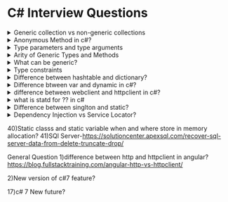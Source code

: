 # C# Interview Questions

<details>
<summary>Generic collection vs non-generic collections</summary>

## Array
```csharp
string[] names = new string[4];
```
You need to allocate the array to be the right size to start with.
    Problem - suppose you are reading from a file, you'd either need to find out how many names there are before you started, or you'd need to write more complicated code.

## ArrayList
```csharp
ArrayList names = new ArrayList();

foreach(string name in names)
{
    Console.WriteLine(name); //What happens if the ArrayList contains a nonstring?
}
```
There's nothing to stop you from adding a nonstring to the collection. The foreach loop above hides an implicit cast, from object to string, because of the type of the name variable. That cast can fail in the normal way with an InvalidCastException.

## StringCollection
```csharp
StringCollection names = new StringCollection();
```
That's great if you always need only strings. But if you need a collection of some other type, you have to either hope that there's already a suitable collection type in the framework or write one yourself.

## Generic collection List<T>
```csharp
List<string> names = new List<string>();
```
List<string> can be used to replace StringCollection everywhere.
Problems that it'll solve
1. No need to know the size of the collection beforehand, unlike with Arrays.
2. The exposed API uses T everywhere it needs to refer to the element type, so you know that a List<string> will only contain string references. You'll get compile-time error if you try to add anything else, unlike with ArrayList.
3. Use it with any element type without worrying about generating code and managing the result, unlike with StringCollection and similar types.

</details>

<details>
<summary>Anonymous Method in c#?</summary>
As the name suggests, an anonymous method is a method without a name. Anonymous methods in C# can be defined using the delegate keyword and can be assigned to a variable of delegate type.

```csharp
public delegate void Print(int value);
static void Main(string[] args)
{
    Print print = delegate(int val) { 
        Console.WriteLine("Inside Anonymous method. Value: {0}", val); 
    };

    print(100);
}
```
</details>

<details>
<summary>Type parameters and type arguments</summary>

```csharp
public class List<T> //type parameter
{
    //
}
//
List<string> list = new List<string>(); //type arguments
```
</details>

<details>
<summary>Arity of Generic Types and Methods</summary>
The generic arity of a declaration is the number of type parameters it has.
A nongeneric declaration can be think of as the one with generic arity 0.

```csharp
public void Method(){} //generic arity 0
public void Method<T>(){} //generic arity 1
public void Method<T1, T2>(){} //generic arity 2

//Although the generic arity keeps declarations separate, type parameter names don't.
public void Method<TFirst>(){}
public void Method<TSecond>(){} //compile-time error; can't overload solely by type parameter name
public void Method<T, T>(){} //compile-time error; duplicate type parameter T
```
</details>

<details>
<summary>What can be generic?</summary>
Can
1. Class
2. Struct
3. Interface
4. Delegate
5. Methods
6. Nested types

Can't
1. Enum
2. Fields
3. Properties
4. Indexers
5. Constructors
6. Events
7. Finalizers
</details>

<details>
<summary>Type constraints</summary>
When a type parameter is declared by a generic type or method, it can also specify type constraints that restrict which types can be provided as type arguments.

```csharp
//problem
static void PrintItems(List<IFormattable> items){}
//you couldn't pass a List<decimal> to it, for ex, even though decimal implements IFormattable; a List<decimal> isn't convertible to List<IFormattable>.

//solution
static void PrintItems<T>(List<T> items) where T : IFormattable {}
//The way we've constrained T here doesn't just change which values can be passed to the method; it also changes what you can do with a value of type T within the method. The compiler knows that T implements IFormattable, so it allows IFormattable.ToString(string, IFormatProvider) method to be called on any T value.
```
Following type constraints are available
1. Reference type constraint - where T : class (it can be any reference type, including interfaces and delegates.)
2. Value type constraint - where T : struct (must be a non nullable value type struct, or an enum)
3. Constructor constraint - where T : new() (type argument must have a public parameterless constructor. This enables use of new T() within the body of the code)
4. Conversion constraint - where T : SomeType (can be a class, interface, or another type parameter)
- where T : Control
- where T : IFormattable
- where T1 : T2
</details>

<details>
<summary>Difference between hashtable and dictionary?</summary>

## Dictionary
1. Dictionary is generic type Dictionary<TKey,TValue>
2. Dictionary class is a strong type < TKey,TValue > Hence, you must specify the data types for key and value.
3. There is no need of boxing/unboxing.
4. When you try to access non existing key dictionary, it gives runtime error.
5. Dictionary maintains an order of the stored values.
6. There is no need of boxing/unboxing, so it is faster than Hashtable.

## Hashtable
1. Hashtable is non-generic type.
2. Hashtable is a weakly typed data structure, so you can add keys and values of any object type.
3. Values need to have boxing/unboxing.
4. When you try to access non existing key Hashtable, it gives null values.
5. Hashtable never maintains an order of the stored values.
6. Hashtable needs boxing/unboxing, so it is slower than Dictionary.
</details>

<details>
<summary>Difference btween var and dynamic in c#?</summary>
var is Implicitly Typed Local Variables and actual type is resolved by the value assigned to the variable at time of initialization.
dynamic is object whose actual type is not checked at compile time. Hence the intellisense does not have any information about its properites. Also there will not be any compile time error in case of accessing any not existing member.
</details>

<details>
<summary>difference between webclient and httpclient in c#?</summary>

### HttpWebRequest 
HttpWebRequest gives you control over every aspect of the request/response object, like timeouts, cookies, headers, protocols. Another great thing is that HttpWebRequest class does not block the user interface thread. For instance, while you�re downloading a big file from a sluggish API server, your application�s UI will remain responsive.
```csharp
HttpWebRequest http = (HttpWebRequest)WebRequest.Create("http://example.com");
WebResponse response = http.GetResponse();

MemoryStream stream = response.GetResponseStream();
StreamReader sr = new StreamReader(stream);
string content = sr.ReadToEnd();
```

### WebClient
WebClient is a higher-level abstraction built on top of HttpWebRequest to simplify the most common tasks. it requires less code, is easier to use, and you�re less likely to make a mistake when using it.

```csharp
var client = new WebClient();
var text = client.DownloadString("http://example.com/page.html");
```
### HttpClient
HttpClient provides powerful functionality with better syntax support for newer threading features, e.g. it supports the await keyword. It also enables threaded downloads of files with better compiler checking and code validation
```csharp
HttpResponseMessage response = await client.GetAsync(uri);
    if (response.IsSuccessStatusCode)
    {
        author = await response.Content.ReadAsAsync<Author>();
    }
    return author;
```
</details>

<details>
<summary>what is statd for ?? in c#</summary>

### ??
The null-coalescing operator ?? returns the value of its left-hand operand if it isn't null; otherwise, it evaluates the right-hand operand and returns its result. The ?? operator doesn't evaluate its right-hand operand if the left-hand operand evaluates to non-null.

### ??=
The null-coalescing assignment operator ??= assigns the value of its right-hand operand to its left-hand operand only if the left-hand operand evaluates to null. The ??= operator doesn't evaluate its right-hand operand if the left-hand operand evaluates to non-null.
</details>

<details>
<summary>Difference between singlton and static?</summary>
The most important point that you need to keep in mind is that Static is a language feature whereas Singleton is a design pattern. So both belong to two different areas. With this keep in mind let�s discuss the differences between Singleton vs static class in C#.

1. We cannot create an instance of a static class in C#. But we can create a single instance of a singleton class and then can reuse that singleton instance.
2. When the compiler compiles the static class then internally it treats the static class as an abstract and sealed class. This is the reason why neither we create an instance nor extend a static class in C#.
3. The Singleton class constructor is always marked as private. This is the reason why we cannot create an instance from outside the singleton class. It provides either public static property or a public static method whose job is to create the singleton instance only once and then return that singleton instance each and every time when we called that public static property/method from outside the singleton class.
4. A Singleton class can be initialized lazily or can be loaded automatically by CLR (Common Language Runtime) when the program or namespace containing the Singleton class is loaded. whereas a static class is generally initialized when it is first loaded for the first time and it may lead to potential classloader issues.
5. It is not possible to pass the static class as a method parameter whereas we can pass the singleton instance as a method parameter in C#.
6. In C#, it is possible to implement interfaces, inherit from other classes and allow inheritance with the Singleton class. These are not possible with a static class. So the Singleton class is more flexible as compared to static classes.
7. We can clone the Singleton class object whereas it is not possible to clone a static class. It is possible to dispose of the objects of a singleton class whereas it is not possible to dispose of a static class.
8. We cannot implement the Dependency Injection design pattern using Static class because the static class is not interface-driven.
9. Singleton means a single object across the application lifecycle, so the scope is at the application level. As we know the static class does not have any Object pointer, so the scope is at the App Domain level.
</details>


<details>
<summary>Dependency Injection vs Service Locator?</summary>
To implement the IoC, you have the choice of two main patterns: Service Locator and Dependency Injection. 
The Service Locator allows you to "resolve" a dependency within a class and the Dependency Injection allows you to "inject" a dependency from outside the class.

Service Locator Example:<br>
Create a Singleton or Static Class that contains a method which can retunr object of requested type. This Singleton or Static class will act as Service Locator.

DI Example:<br>
Default IoC provided by the .net Core. Here all classes get the required object in its construtor fom outside by framework/IoC.
</details>

40)Static classs and static variable when and where store in memory allocation?
41)SQl Server-https://solutioncenter.apexsql.com/recover-sql-server-data-from-delete-truncate-drop/





General Question
1)difference between http and httpclient in angular?
https://blog.fullstacktraining.com/angular-http-vs-httpclient/

2)New version of c#7 feature?

17)c# 7 New future?